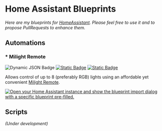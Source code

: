 # Home Assistant Blueprints

*Here are my blueprints for [HomeAssistant](https://www.home-assistant.io/). Please feel free to use it and to propose PullRequests to enhance them.*

## Automations

### * Milight Remote

![Dynamic JSON Badge](https://img.shields.io/badge/dynamic/json?url=https%3A%2F%2Fraw.githubusercontent.com%2Fsoif%2Fhass_blueprints%2Frefs%2Fheads%2Fmaster%2Fblueprints%2Fautomation%2Fmilight_remote%2Finfo.json&query=%24.version&label=Version&color=red)
[![Static Badge](https://img.shields.io/badge/Documentation-blue)](https://github.com/soif/hass_blueprints/tree/master/blueprints/automation/milight_remote) 
[![Static Badge](https://img.shields.io/badge/Forum_Thread-purple)](https://community.home-assistant.io/) 


Allows control of up to 8 (preferably RGB) lights using an affordable yet convenient [Milight Remote](https://www.aliexpress.com/w/wholesale-milight-remote.html).

[![Open your Home Assistant instance and show the blueprint import dialog with a specific blueprint pre-filled.](https://my.home-assistant.io/badges/blueprint_import.svg)](https://my.home-assistant.io/redirect/blueprint_import/?blueprint_url=https%3A%2F%2Fraw.githubusercontent.com%2Fsoif%2Fhass_blueprints%2Frefs%2Fheads%2Fmaster%2Fblueprints%2Fautomation%2Fmilight_remote%2Fmilight_remote.yaml)


## Scripts

*(Under development)*

